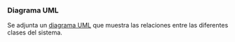 


### Diagrama UML
<p>Se adjunta un <a href="https://drive.google.com/file/d/1rkSuG_ZtOu3j8wCQxb1wvTukHvQvNbGu/view">diagrama UML</a> que muestra las relaciones entre las diferentes clases del sistema.</p>
